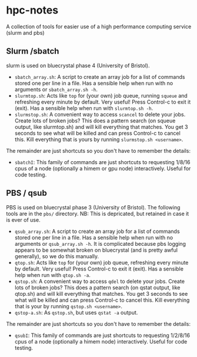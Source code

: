 # hpc-notes
A collection of tools for easier use of a high performance computing service (slurm and pbs)

## Slurm /sbatch

slurm is used on bluecrystal phase 4 (University of Bristol).

* `sbatch_array.sh`: A script to create an array job for a list of commands stored one per line in a file. Has a sensible help when run with no arguments or `sbatch_array.sh -h`.
* `slurmtop.sh`: Acts like `top` for (your own) job queue, running `squeue` and refreshing every minute by default. Very useful! Press Control-c to exit it (exit). Has a sensible help when run with `slurmtop.sh -h`.
* `slurmstop.sh`: A convenient way to access `scancel` to delete your jobs. Create lots of broken jobs? This does a pattern search (on squeue output, like slurmtop.sh) and will kill everything that matches. You get 3 seconds to see what will be killed and can press Control-c to cancel this. Kill everything that is yours by running `slurmstop.sh <username>`.

The remainder are just shortcuts so you don't have to remember the details:

* `sbatchI`: This family of commands are just shortcuts to requesting 1/8/16 cpus of a node (optionally a himem or gpu node) interactively. Useful for code testing.


## PBS / qsub

PBS is used on bluecrystal phase 3 (University of Bristol). The following tools are in the `pbs/` directory. NB: This is depricated, but retained in case it is ever of use.

* `qsub_array.sh`: A script to create an array job for a list of commands stored one per line in a file. Has a sensible help when run with no arguments or `qsub_array.sh -h`. It is complicated because pbs logging appears to be somewhat broken on bluecrystal (and is pretty awful generally), so we do this manually.
* `qtop.sh`: Acts like `top` for (your own) job queue, refreshing every minute by default. Very useful! Press Control-c to exit it (exit). Has a sensible help when run with `qtop.sh -a`.
* `qstop.sh`: A convenient way to access `qdel` to delete your jobs. Create lots of broken jobs? This does a pattern search (on qstat output, like qtop.sh) and will kill everything that matches. You get 3 seconds to see what will be killed and can press Control-c to cancel this. Kill everything that is your by running `qstop.sh <username>`.
* `qstop-a.sh`: As `qstop.sh`, but uses `qstat -a` output.

The remainder are just shortcuts so you don't have to remember the details:

* `qsubI`: This family of commands are just shortcuts to requesting 1/2/8/16 cpus of a node (optionally a himem node) interactively. Useful for code testing.

